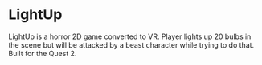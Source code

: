 # LightUp
LightUp is a horror 2D game converted to VR. Player lights up 20 bulbs in the scene but will be attacked by a beast character while trying to do that. Built for the Quest 2.
